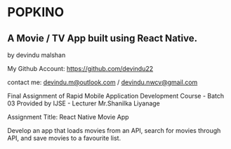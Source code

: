 # POPKINO
## A Movie / TV App built using React Native.
by devindu malshan

My Github Account: https://github.com/devindu22

contact me: devindu.m@outlook.com / devindu.nwcv@gmail.com

Final Assignment of Rapid Mobile Application Development Course - Batch 03
Provided by IJSE - Lecturer Mr.Shanilka Liyanage

Assignment Title: React Native Movie App

Develop an app that loads movies from an API, search for movies through API, and save movies to a favourite list.

